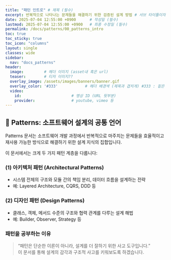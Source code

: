 ```yaml
---
title: "패턴 인트로" # 제목 (필수)
excerpt: 반복적으로 나타나는 문제들을 해결하기 위한 검증된 설계 방법 # 서브 타이틀이자 meta description (필수)
date: 2025-07-04 12:55:00 +0900      # 작성일 (필수)
lastmod: 2025-07-04 12:55:00 +0900   # 최종 수정일 (필수)
permalink: /docs/patterns/00_patterns_intro
toc: true
toc_sticky: true
toc_icon: "columns"
layout: single
classes: wide
sidebar:
  nav: "docs_patterns"
header: 
  image:         # 헤더 이미지 (asset내 혹은 url)
  teaser:        # 티저 이미지??
  overlay_image: /assets/images/banners/banner.gif
  overlay_color: '#333'            # 헤더 배경색 (제목과 겹치게) #333 : 짙은 회색 (필수)
  video:
    id:                      # 영상 ID (URL 뒷부분)
    provider:                # youtube, vimeo 등
---
```


## 🧠 Patterns: 소프트웨어 설계의 공통 언어  

Patterns 문서는 소프트웨어 개발 과정에서 반복적으로 마주치는 문제들을 효율적이고 재사용 가능한 방식으로 해결하기 위한 설계 지식의 집합입니다.  

이 문서에서는 크게 두 가지 패턴 계층을 다룹니다:  

### (1) 아키텍처 패턴 (Architectural Patterns)  

- 시스템 전체의 구조와 모듈 간의 책임 분리, 데이터 흐름을 설계하는 전략  
- 예: Layered Architecture, CQRS, DDD 등  

### (2) 디자인 패턴 (Design Patterns)  

- 클래스, 객체, 메서드 수준의 구조와 협력 관계를 다루는 설계 해법  
- 예: Builder, Observer, Strategy 등  

### 패턴을 공부하는 이유  

> “패턴은 단순한 이론이 아니라, 설계를 더 잘하기 위한 사고 도구입니다.”  
> 이 문서를 통해 설계의 감각과 구조적 사고를 키워보도록 하겠습니다.  